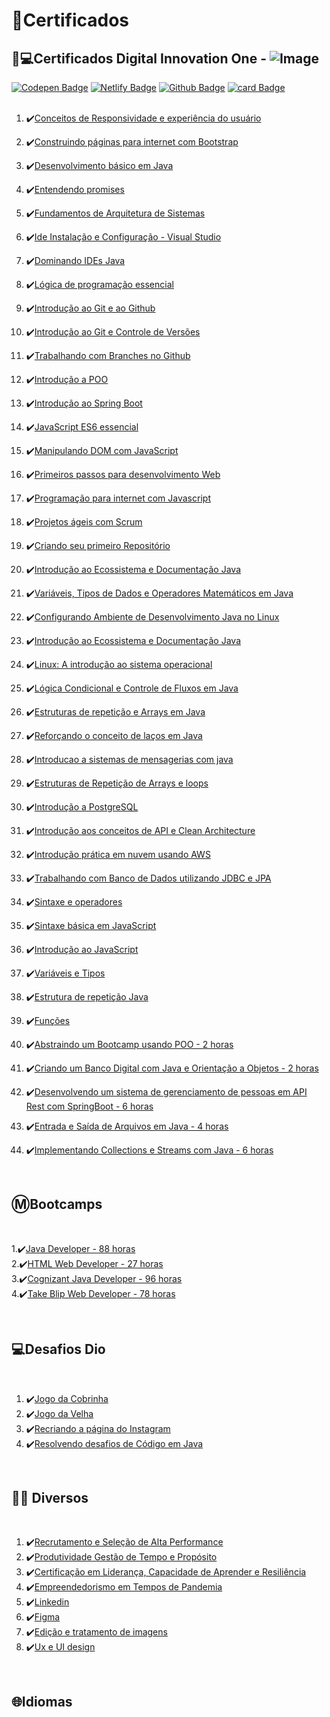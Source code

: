 # 📜Certificados

## 🧠💻Certificados Digital Innovation One - ![Image](https://github.com/martageraldo/certificados/blob/main/logo%20dio.jpg?raw=true)  
[![Codepen Badge](https://img.shields.io/badge/-Codepen-black?style=flat-square&logo=Codepen&logoColor=white&link=https://codepen.io/martageraldo)](https://codepen.io/martageraldo)
[![Netlify Badge](https://img.shields.io/badge/-Netlify-00C7B7?style=social-square&logo=netlify&logoColor=white)](https://martageraldo.netlify.app/) [![Github Badge](https://img.shields.io/badge/GitHub--000?style=social&logo=Github&logoColor=&link=https://github.com/martageraldo)](https://github.com/martageraldo) [![card Badge](https://img.shields.io/badge/-Hotmail-0078D4??style=flat-square&logo=microsoft-outlook&logoColor=white&link=mailto:mggeraldo@hotmail.com)](mailto:mggeraldo@hotmail.com) 
<br>
<br>

1. ✔️[Conceitos de Responsividade e experiência do usuário](https://github.com/martageraldo/certificados/blob/main/certificados/1conceitos%20responsividade%20e%20experiencia%20do%20usu%C3%A1rio.pdf)

2. ✔️[Construindo páginas para internet com Bootstrap](https://github.com/martageraldo/certificados/blob/main/certificados/2Construindo%páginas%para%internet%com%Bootstrap.pdf)

3. ✔️[Desenvolvimento básico em  Java](https://github.com/martageraldo/certificados/blob/main/certificados/3Desenvolvimento%Básico%em%Java.pdf)

4. ✔️[Entendendo promises](https://github.com/martageraldo/certificados/blob/main/certificados/5Entendendo%promises.pdf)

5. ✔️[Fundamentos de Arquitetura de Sistemas](https://github.com/martageraldo/certificados/blob/main/certificados/6Fundamentos%de%Arquitetura%de%Sistemas.pdf)

6. ✔️[Ide Instalação e Configuração - Visual Studio](https://github.com/martageraldo/certificados/blob/main/certificados/7IDE%Instalação%e%Configuração%(Visual%Studio%Code).pdf)

7. ✔️[Dominando IDEs Java](https://github.com/martageraldo/certificados/blob/main/certificados/8Dominando%IDEs%Java.pdf)

8. ✔️[Lógica de programação essencial](https://github.com/martageraldo/certificados/blob/main/certificados/9Lógica%de%Programação%Essencial.pdf)

9. ✔️[Introdução  ao Git e ao Github](https://github.com/martageraldo/certificados/blob/main/certificados/11Introdução%ao%Git%e%ao%GitHub.pdf)

10. ✔️[Introdução ao Git e Controle de Versões](https://github.com/martageraldo/certificados/blob/main/certificados/12Introdução%ao%Git%e%Controle%de%Versões.pdf)

11. ✔️[Trabalhando  com Branches no Github](https://github.com/martageraldo/certificados/blob/main/certificados/13Trabalhando%com%Branches%no%Github.pdf)

12. ✔️[Introdução a POO](https://github.com/martageraldo/certificados/blob/main/certificados/14introdução%a%POO.pdf)

13. ✔️[Introdução ao Spring Boot](https://github.com/martageraldo/certificados/blob/main/certificados/15Introdução%ao%Spring%Boot.pdf)

14. ✔️[JavaScript ES6 essencial](https://github.com/martageraldo/certificados/blob/main/certificados/16JavaScript%ES6%essencial.pdf)

15. ✔️[Manipulando DOM com JavaScript](https://github.com/martageraldo/certificados/blob/main/certificados/17Manipulando%a%D.O.M.%com%Javascript.pdf)

16. ✔️[Primeiros passos para desenvolvimento Web](https://github.com/martageraldo/certificados/blob/main/certificados/18Primeiros%passos%para%desenvolvimento%web.pdf)

17. ✔️[Programação para internet com Javascript](https://github.com/martageraldo/certificados/blob/main/certificados/19Programação%para%internet%com%JavaScript.pdf)

18. ✔️[Projetos ágeis com Scrum](https://github.com/martageraldo/certificados/blob/main/certificados/20projetos%ageis%com%scrum.pdf)

19. ✔️[Criando seu primeiro Repositório](https://github.com/martageraldo/certificados/blob/main/certificados/Crianco%seu%primeiro%Repositório.pdf)

20. ✔️[Introdução ao Ecossistema e Documentação Java](https://github.com/martageraldo/certificados/blob/main/certificados/IntroducaoAoEcossistemaEDocumentacaoJava.pdf)
21. ✔️[Variáveis, Tipos de Dados e Operadores Matemáticos em Java](https://github.com/martageraldo/certificados/blob/main/certificados/Vari%C3%A1veis%2C%20Tipos%20de%20Dados%20e%20Operadores%20matem%C3%A1ticos%20em%20java.pdf)
22. ✔️[Configurando Ambiente de Desenvolvimento Java no Linux](https://github.com/martageraldo/certificados/blob/main/certificados/ConfAmbDedesJavaNoLinux.pdf)
23. ✔️[Introdução ao Ecossistema e Documentação Java](https://github.com/martageraldo/certificados/blob/main/certificados/IntroducaoAoEcossistemaEDocumentacaoJava.pdf)
24. ✔️[Linux: A introdução ao sistema operacional](https://github.com/martageraldo/certificados/blob/main/certificados/Linux%20A%20introdu%C3%A7%C3%A3o%20ao%20sistema%20operacional.pdf)
25. ✔️[Lógica Condicional e Controle de Fluxos em Java](https://github.com/martageraldo/certificados/blob/main/certificados/Logica%20Condicional%20e%20controle%20de%20fluxos%20em%20Java.pdf)
26. ✔️[Estruturas de repetição e Arrays em Java](https://github.com/martageraldo/certificados/blob/main/certificados/Estruturas%20de%20Repeti%C3%A7%C3%A3o%20de%20Arrays%20e%20loops.pdf)
27. ✔️[Reforçando o conceito de laços em Java](https://github.com/martageraldo/certificados/blob/main/certificados/Refor%C3%A7ando%20o%20conceito%20de%20la%C3%A7os%20em%20java.pdf)
28. ✔️[Introducao a sistemas de mensagerias com java](https://github.com/martageraldo/certificados/blob/main/certificados/Introducaoa%20sistemas%20de%20mensagerias%20com%20java.pdf)
29. ✔️[Estruturas de Repetição de Arrays e loops](https://github.com/martageraldo/certificados/blob/main/certificados/Estruturas%20de%20Repeti%C3%A7%C3%A3o%20de%20Arrays%20e%20loops.pdf)
30. ✔️[Introdução a PostgreSQL](https://github.com/martageraldo/certificados/blob/main/certificados/Introdu%C3%A7%C3%A3o%20a%20PostgreSQL.pdf)
31. ✔️[Introdução aos conceitos de API e Clean Architecture](https://github.com/martageraldo/certificados/blob/main/certificados/Introdu%C3%A7%C3%A3o%20aos%20conceitos%20de%20API%20e%20Clean%20Architecture.pdf)
32. ✔️[Introdução prática em nuvem usando AWS](https://github.com/martageraldo/certificados/blob/main/certificados/Introdu%C3%A7%C3%A3o%20pr%C3%A1tica%20em%20nuvem%20usando%20AWS.pdf)
33. ✔️[Trabalhando com Banco de Dados utilizando JDBC e JPA](https://github.com/martageraldo/certificados/blob/main/certificados/Trabalhando%20com%20Banco%20de%20Dados%20utilizando%20JDBC%20e%20JPA.pdf)
34. ✔️[Sintaxe e operadores](https://github.com/martageraldo/certificados/blob/main/certificados/sintaxe%20e%20operadores.pdf)
35. ✔️[Sintaxe básica em JavaScript](https://github.com/martageraldo/certificados/blob/main/certificados/sintaxe%20basica%20em%20javascript.pdf)
36. ✔️[Introdução ao JavaScript](https://github.com/martageraldo/certificados/blob/main/certificados/sintaxe%20basica%20em%20javascript.pdf) 
37. ✔️[Variáveis e Tipos](https://github.com/martageraldo/certificados/blob/main/certificados/Vari%C3%A1veis%20e%20tipos.pdf) 
38. ✔️[Estrutura de repetição Java](https://github.com/martageraldo/certificados/blob/main/certificados/Estruturas%20de%20Repeticao%20em%20java-Introducao.pdf)
39. ✔️[Funções](https://github.com/martageraldo/certificados/blob/main/certificados/Fun%C3%A7%C3%B5es.pdf)
40. ✔️[Abstraindo um Bootcamp usando POO - 2 horas ](https://github.com/martageraldo/certificados/blob/main/certificados/Abstraindo%20um%20Bootcamp%20usando%20POO2hr.pdf)
41. ✔️[Criando um Banco Digital com Java e Orientação a Objetos - 2 horas ](https://github.com/martageraldo/certificados/blob/main/certificados/Criando%20um%20Banco%20Digital%20com%20Java%20e%20Orienta%C3%A7%C3%A3o%20a%20Objetos.pdf)
42. ✔️[Desenvolvendo um sistema de gerenciamento de pessoas em API Rest com SpringBoot - 6 horas ](https://github.com/martageraldo/certificados/blob/main/certificados/Desenvolvendo%20um%20sistema%20de%20gerenciamento%20de%20pessoas%20em%20API%20Rest%20com%20SpringBoot%206%20hr.pdf) <br>
43. ✔️[Entrada e Saída de Arquivos em Java  - 4 horas ](https://github.com/martageraldo/certificados/blob/main/certificados/Entrada%20e%20Sa%C3%ADda%20de%20Arquivos%20em%20Java%204hr.pdf)

44. ✔️[Implementando Collections e Streams com Java - 6 horas](https://github.com/martageraldo/certificados/blob/main/certificados/Implementando%20Collections%20e%20Streams%20com%20Java.pdf)





<br>

## Ⓜ️Bootcamps

<br>

1.✔️[Java Developer - 88 horas](https://github.com/martageraldo/certificados/blob/main/certificados/bootcamps/Amdocs.pdf) <br>
2.✔️[HTML Web Developer - 27 horas](https://github.com/martageraldo/certificados/blob/main/certificados/bootcamps/Frontend.pdf) <br>
3.✔️[Cognizant Java Developer - 96 horas](https://github.com/martageraldo/certificados/blob/main/certificados/bootcamps/Cognizant%20Java%20Developer.pdf) <br>
4.✔️[Take Blip Web Developer - 78 horas](https://github.com/martageraldo/certificados/blob/main/certificados/bootcamps/takeblip0673E624.pdf) <br>



   <br>

## 💻Desafios Dio

<br>

1. ✔️[Jogo da Cobrinha](https://github.com/martageraldo/certificados/blob/main/certificados/jogodacobrinhaDio.pdf)
2. ✔️[Jogo da Velha](https://github.com/martageraldo/certificados/blob/main/certificados/jogoDaVelha.pdf) 
3. ✔️[Recriando a página do Instagram](https://github.com/martageraldo/certificados/blob/main/certificados/recriando%página%do%instagram.pdf) 
4. ✔️[Resolvendo desafios de Código em Java](https://github.com/martageraldo/certificados/blob/main/certificados/resolvendoDesafiosDeCodigoEmJava.pdf) 


<br>

## 👩‍💻 Diversos

<br>

1. ✔️[Recrutamento e Seleção de Alta Performance](https://github.com/martageraldo/certificados/blob/main/certificados/Recrutamento%e%Seleção%de%Alta%performance.png)
2. ✔️[Produtividade Gestão de Tempo e Propósito](https://github.com/martageraldo/certificados/blob/main/certificados/Produtividade%Gestão%do%Tempo%e%Propósito.pdf)
3. ✔️[Certificação em Liderança, Capacidade de Aprender e Resiliência](https://github.com/martageraldo/certificados/blob/main/certificados/Certificação%em%Liderança,%Capacidade%de%Aprender%e%Resiliência.pdf)
4. ✔️[Empreendedorismo em Tempos de Pandemia](https://github.com/martageraldo/certificados/blob/main/certificados/Empreendedorismo%em%tempos%de%pandemia.pdf)
5. ✔️[Linkedin](https://github.com/martageraldo/certificados/blob/main/certificados/Linkedin.pdf)
6. ✔️[Figma](https://github.com/martageraldo/certificados/blob/main/certificados/10Figma.pdf)
7. ✔️[Edição e tratamento de imagens](https://github.com/martageraldo/certificados/blob/main/certificados/4Edição_e_tratamento_de_imagens.pdf)
8. ✔️[Ux e UI design](https://github.com/martageraldo/certificados/blob/main/certificados/21UX%e%UI%design%Tim.pdf)

<br>

## 🌐Idiomas

<br>



